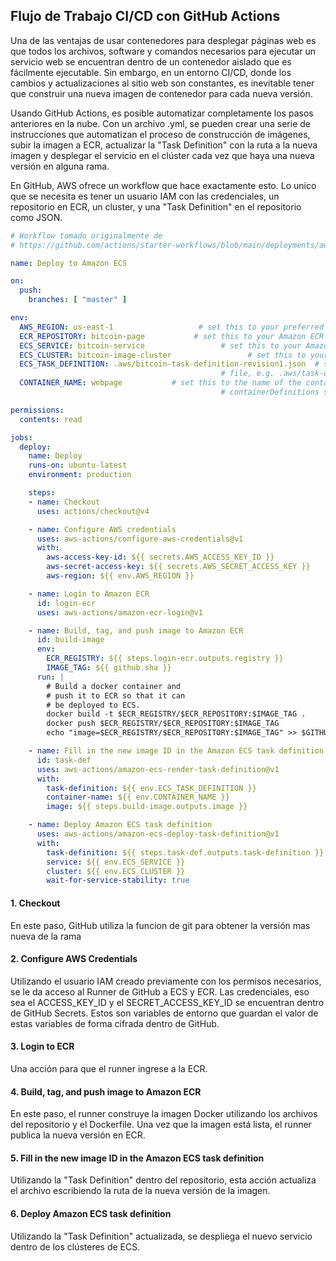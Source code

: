 ## Flujo de Trabajo CI/CD con GitHub Actions

Una de las ventajas de usar contenedores para desplegar páginas web es que todos los archivos, software y comandos necesarios para ejecutar un servicio web se encuentran dentro de un contenedor aislado que es fácilmente ejecutable. Sin embargo, en un entorno CI/CD, donde los cambios y actualizaciones al sitio web son constantes, es inevitable tener que construir una nueva imagen de contenedor para cada nueva versión.

Usando GitHub Actions, es posible automatizar completamente los pasos anteriores en la nube. Con un archivo .yml, se pueden crear una serie de instrucciones que automatizan el proceso de construcción de imágenes, subir la imagen a ECR, actualizar la "Task Definition" con la ruta a la nueva imagen y desplegar el servicio en el clúster cada vez que haya una nueva versión en alguna rama.

En GitHub, AWS ofrece un workflow que hace exactamente esto. Lo unico que se necesita es tener un usuario IAM con las credenciales, un repositorio en ECR, un cluster, y una "Task Definition" en el repositorio como JSON.

```yml
# Workflow tomado originalmente de
# https://github.com/actions/starter-workflows/blob/main/deployments/aws.yml

name: Deploy to Amazon ECS

on:
  push:
    branches: [ "master" ]

env:
  AWS_REGION: us-east-1                   # set this to your preferred AWS region, e.g. us-west-1
  ECR_REPOSITORY: bitcoin-page           # set this to your Amazon ECR repository name
  ECS_SERVICE: bitcoin-service                 # set this to your Amazon ECS service name
  ECS_CLUSTER: bitcoin-image-cluster                 # set this to your Amazon ECS cluster name
  ECS_TASK_DEFINITION: .aws/bitcoin-task-definition-revision1.json  # set this to the path to your Amazon ECS task definition
                                               # file, e.g. .aws/task-definition.json
  CONTAINER_NAME: webpage           # set this to the name of the container in the
                                               # containerDefinitions section of your task definition

permissions:
  contents: read

jobs:
  deploy:
    name: Deploy
    runs-on: ubuntu-latest
    environment: production

    steps:
    - name: Checkout
      uses: actions/checkout@v4

    - name: Configure AWS credentials
      uses: aws-actions/configure-aws-credentials@v1
      with:
        aws-access-key-id: ${{ secrets.AWS_ACCESS_KEY_ID }}
        aws-secret-access-key: ${{ secrets.AWS_SECRET_ACCESS_KEY }}
        aws-region: ${{ env.AWS_REGION }}

    - name: Login to Amazon ECR
      id: login-ecr
      uses: aws-actions/amazon-ecr-login@v1

    - name: Build, tag, and push image to Amazon ECR
      id: build-image
      env:
        ECR_REGISTRY: ${{ steps.login-ecr.outputs.registry }}
        IMAGE_TAG: ${{ github.sha }}
      run: |
        # Build a docker container and
        # push it to ECR so that it can
        # be deployed to ECS.
        docker build -t $ECR_REGISTRY/$ECR_REPOSITORY:$IMAGE_TAG .
        docker push $ECR_REGISTRY/$ECR_REPOSITORY:$IMAGE_TAG
        echo "image=$ECR_REGISTRY/$ECR_REPOSITORY:$IMAGE_TAG" >> $GITHUB_OUTPUT

    - name: Fill in the new image ID in the Amazon ECS task definition
      id: task-def
      uses: aws-actions/amazon-ecs-render-task-definition@v1
      with:
        task-definition: ${{ env.ECS_TASK_DEFINITION }}
        container-name: ${{ env.CONTAINER_NAME }}
        image: ${{ steps.build-image.outputs.image }}

    - name: Deploy Amazon ECS task definition
      uses: aws-actions/amazon-ecs-deploy-task-definition@v1
      with:
        task-definition: ${{ steps.task-def.outputs.task-definition }}
        service: ${{ env.ECS_SERVICE }}
        cluster: ${{ env.ECS_CLUSTER }}
        wait-for-service-stability: true
```

#### 1. Checkout
En este paso, GitHub utiliza la funcion de git para obtener la versión mas nueva de la rama

#### 2. Configure AWS Credentials
Utilizando el usuario IAM creado previamente con los permisos necesarios, se le da acceso al Runner de GitHub a ECS y ECR. Las credenciales, eso sea el ACCESS_KEY_ID y el SECRET_ACCESS_KEY_ID se encuentran dentro de GitHub Secrets. Estos son variables de entorno que guardan el valor de estas variables de forma cifrada dentro de GitHub.

#### 3. Login to ECR
Una acción para que el runner ingrese a la ECR.

#### 4. Build, tag, and push image to Amazon ECR
En este paso, el runner construye la imagen Docker utilizando los archivos del repositorio y el Dockerfile. Una vez que la imagen está lista, el runner publica la nueva versión en ECR.

#### 5. Fill in the new image ID in the Amazon ECS task definition
Utilizando la "Task Definition" dentro del repositorio, esta acción actualiza el archivo escribiendo la ruta de la nueva versión de la imagen.

#### 6. Deploy Amazon ECS task definition
Utilizando la "Task Definition" actualizada, se despliega el nuevo servicio dentro de los clústeres de ECS.